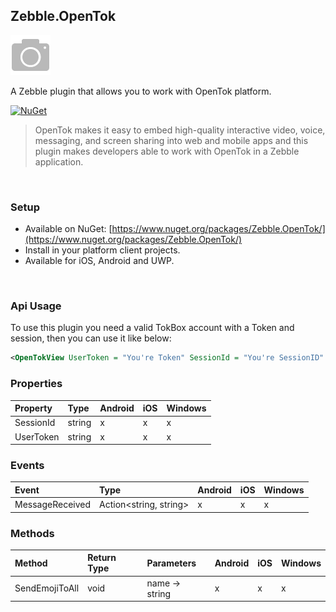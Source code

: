 [logo]: https://raw.githubusercontent.com/Geeksltd/Zebble.OpenTok/master/Shared/NuGet/Icon.png "Zebble.OpenTok"


## Zebble.OpenTok

![logo]

A Zebble plugin that allows you to work with OpenTok platform.


[![NuGet](https://img.shields.io/nuget/v/Zebble.OpenTok.svg?label=NuGet)](https://www.nuget.org/packages/Zebble.OpenTok/)

> OpenTok makes it easy to embed high-quality interactive video, voice, messaging, and screen sharing into web and mobile apps and this plugin makes developers able to work with OpenTok in a Zebble application.

<br>


### Setup
* Available on NuGet: [https://www.nuget.org/packages/Zebble.OpenTok/](https://www.nuget.org/packages/Zebble.OpenTok/)
* Install in your platform client projects.
* Available for iOS, Android and UWP.
<br>


### Api Usage

To use this plugin you need a valid TokBox account with a Token and session, then you can use it like below:

```xml
<OpenTokView UserToken = "You're Token" SessionId = "You're SessionID" />
```

### Properties
| Property     | Type         | Android | iOS | Windows |
| :----------- | :----------- | :------ | :-- | :------ |
| SessionId            | string           | x       | x   | x       |
| UserToken            | string           | x       | x   | x       |


### Events
| Event             | Type                                          | Android | iOS | Windows |
| :-----------      | :-----------                                  | :------ | :-- | :------ |
| MessageReceived               | Action<string, string&gt;    | x       | x   | x       |

### Methods
| Method       | Return Type  | Parameters                          | Android | iOS | Windows |
| :----------- | :----------- | :-----------                        | :------ | :-- | :------ |
| SendEmojiToAll         | void| name -> string| x       | x   | x       |
